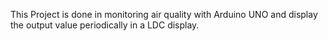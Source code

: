 This Project is done in monitoring air quality with Arduino UNO and display the output value periodically in a LDC display. 
